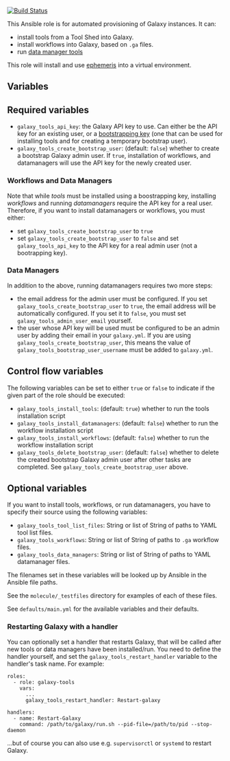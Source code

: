 [![Build Status](https://travis-ci.org/galaxyproject/ansible-galaxy-tools.svg?branch=master)](https://travis-ci.org/galaxyproject/ansible-galaxy-tools)

This Ansible role is for automated provisioning of Galaxy instances. It can:

* install tools from a Tool Shed into Galaxy.
* install workflows into Galaxy, based on `.ga` files.
* run [data manager tools](https://galaxyproject.org/admin/tools/data-managers/)

This role will install and use [ephemeris](https://github.com/galaxyproject/ephemeris) into a virtual environment.

Variables
---------

## Required variables ##

- `galaxy_tools_api_key`: the Galaxy API key to use. Can either be the API key for an existing user, or a [bootstrapping key](https://docs.galaxyproject.org/en/release_23.2/admin/config.html#bootstrap-admin-api-key) (one that can be used for installing tools and for creating a temporary bootstrap user).
- `galaxy_tools_create_bootstrap_user`: (default: `false`) whether to
  create a bootstrap Galaxy admin user. If `true`, installation of workflows, and datamanagers will use the API key for the newly created user.

### Workflows and Data Managers

Note that while *tools* must be installed using a boostrapping key, installing *workflows* and running *datamanagers* require the API key for a real user. Therefore, if you want to install datamanagers or workflows, you must either:

- set `galaxy_tools_create_bootstrap_user` to `true`
- set `galaxy_tools_create_bootstrap_user` to `false` and set `galaxy_tools_api_key` to the API key for a real admin user (not a bootrapping key).

### Data Managers

In addition to the above, running datamanagers requires two more steps:

- the email address for the admin user must be configured. If you set `galaxy_tools_create_bootstrap_user` to `true`, the email address will be automatically configured. If you set it to `false`, you must set `galaxy_tools_admin_user_email` yourself.
- the user whose API key will be used must be configured to be an admin user by adding their email in your `galaxy.yml`. If you are using `galaxy_tools_create_bootstrap_user`, this means the value of `galaxy_tools_bootstrap_user_username` must be added to `galaxy.yml`.

## Control flow variables ##
The following variables can be set to either `true` or `false` to indicate if the
given part of the role should be executed:

 - `galaxy_tools_install_tools`: (default: `true`) whether to run the
   tools installation script
 - `galaxy_tools_install_datamanagers`: (default: `false`) whether to run the
   workflow installation script
 - `galaxy_tools_install_workflows`: (default: `false`) whether to run the
   workflow installation script
 - `galaxy_tools_delete_bootstrap_user`: (default: `false`) whether to
   delete the created bootstrap Galaxy admin user after other tasks are completed. See `galaxy_tools_create_bootstrap_user` above.

## Optional variables

If you want to install tools, workflows, or run datamanagers, you have to specify their source using the following variables:

- `galaxy_tools_tool_list_files`: String or list of String of paths to YAML tool list files.
- `galaxy_tools_workflows`: String or list of String of paths to `.ga` workflow files.
- `galaxy_tools_data_managers`: String or list of String of paths to YAML datamanager files.

The filenames set in these variables will be looked up by Ansible in the Ansible file paths.

See the `molecule/_testfiles` directory for examples of each of these files.

See `defaults/main.yml` for the available variables and their defaults.

### Restarting Galaxy with a handler

You can optionally set a handler that restarts Galaxy, that will be called after new tools or data managers have been installed/run. You need to define the handler yourself, and set the `galaxy_tools_restart_handler` variable to the handler's task name. For example:

```
roles:
  - role: galaxy-tools
    vars:
      ...
      galaxy_tools_restart_handler: Restart-galaxy

handlers:
  - name: Restart-Galaxy
    command: /path/to/galaxy/run.sh --pid-file=/path/to/pid --stop-daemon
```

...but of course you can also use e.g. `supervisorctl` or `systemd` to restart Galaxy.
